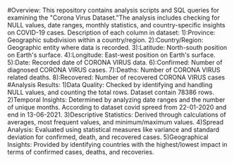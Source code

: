 #Overview:
This repository contains analysis scripts and SQL queries for examining the "Corona Virus Dataset."The analysis includes checking for NULL values, date ranges, monthly statistics, and country-specific insights on COVID-19 cases.
Description of each column in dataset:
1):Province: Geographic subdivision within a country/region. 
2):Country/Region: Geographic entity where data is recorded.
3):Latitude: North-south position on Earth's surface.
4):Longitude: East-west position on Earth's surface. 
5):Date: Recorded date of CORONA VIRUS data.
6):Confirmed: Number of diagnosed CORONA VIRUS cases.
7):Deaths: Number of CORONA VIRUS related deaths. 
8):Recovered: Number of recovered CORONA VIRUS cases
#Analysis Results:
1)Data Quality: Checked by identifying and handling NULL values, and counting the total rows. Dataset contain 78386 rows.
2)Temporal Insights: Determined by analyzing date ranges and the number of unique months. According to dataset covid spreed from 22-01-2020 and end in 13-06-2021.
3)Descriptive Statistics: Derived through calculations of averages, most frequent values, and minimum/maximum values.
4)Spread Analysis: Evaluated using statistical measures like variance and standard deviation for confirmed, death, and recovered cases.
5)Geographical Insights: Provided by identifying countries with the highest/lowest impact in terms of confirmed cases, deaths, and recoveries.

